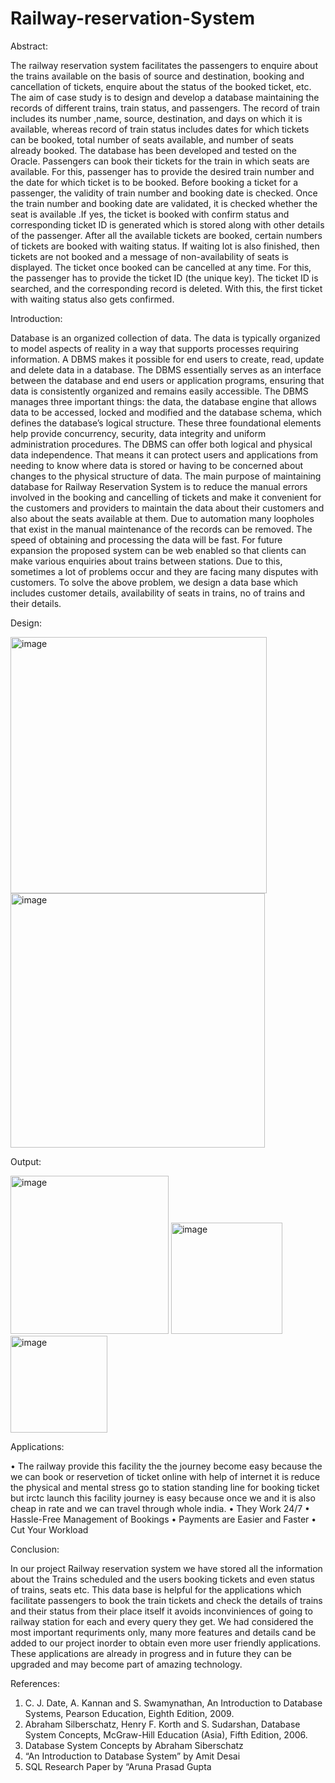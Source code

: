 # Railway-reservation-System

Abstract:

The railway reservation system facilitates the passengers to enquire about the trains available on the basis of source and destination, booking and cancellation of tickets, enquire about the status of the booked ticket, etc. The aim of case study is to design and develop a database maintaining the records of different trains, train status, and passengers. The record of train includes its number ,name, source, destination, and days on which it is available, whereas record of train status includes dates for which tickets can be booked, total number of seats available, and number of seats already booked. The database has been developed and tested on the Oracle. Passengers can book their tickets for the train in which seats are available. For this, passenger has to provide the desired train number and the date for which ticket is to be booked. Before booking a ticket for a passenger, the validity of train number and booking date is checked. Once the train number and booking date are validated, it is checked whether the seat is available .If yes, the ticket is booked with confirm status and corresponding ticket ID is generated which is stored along with other details of the passenger. After all the available tickets are booked, certain numbers of tickets are booked with waiting status. If waiting lot is also finished, then tickets are not booked and a message of non-availability of seats is displayed. The ticket once booked can be cancelled at any time. For this, the passenger has to provide the ticket ID (the unique key). The ticket ID is searched, and the corresponding record is deleted. With this, the first ticket with waiting status also gets confirmed.

Introduction:

Database is an organized collection of data. The data is typically organized to model aspects of reality in a way that supports processes requiring information. A DBMS makes it possible for end users to create, read, update and delete data in a database. The DBMS essentially serves as an interface between the database and end users or application programs, ensuring that data is consistently organized and remains easily accessible. The DBMS manages three important things: the data, the database engine that allows data to be accessed, locked and modified and the database schema, which defines the database’s logical structure. These three foundational elements help provide concurrency, security, data integrity and uniform administration procedures. The DBMS can offer both logical and physical data independence. That means it can protect users and applications from needing to know where data is stored or having to be concerned about changes to the physical structure of data. The main purpose of maintaining database for Railway Reservation System is to reduce the manual errors involved in the booking and cancelling of tickets and make it convenient for the customers and providers to maintain the data about their customers and also about the seats available at them. Due to automation many loopholes that exist in the manual maintenance of the records can be removed. The speed of obtaining and processing the data will be fast. For future expansion the proposed system can be web enabled so that clients can 
make various enquiries about trains between stations. Due to this, sometimes a lot of problems occur and they are facing many disputes with customers. To solve the above problem, we design a data base which includes customer details, availability of seats in trains, no of trains and their details.

Design:

<img width="410" alt="image" src="https://github.com/rucha1999/Railway-reservation-System/assets/76157534/a931aa0b-e665-48a2-8ec4-4c093ad3a7e0">


<img width="407" alt="image" src="https://github.com/rucha1999/Railway-reservation-System/assets/76157534/8b8353fd-f9f2-4458-bcc0-8ef41b3b6657">

Output:

<img width="253" alt="image" src="https://github.com/rucha1999/Railway-reservation-System/assets/76157534/c08b18b7-26d9-47bf-b496-91ffc48e7b8f">


<img width="178" alt="image" src="https://github.com/rucha1999/Railway-reservation-System/assets/76157534/71ad4df6-e7d3-4a3c-8c08-f0c04d647ea1">


<img width="155" alt="image" src="https://github.com/rucha1999/Railway-reservation-System/assets/76157534/db1e277a-e79e-49a9-be79-d5ffa9430e58">

Applications:

• The railway provide this facility the the journey become easy because the we can book or reservetion of ticket online with help of internet it is reduce the physical and mental stress go to station standing line for booking ticket but irctc launch this facility journey is easy because once we and it is also cheap in rate and we can travel through whole india.
• They Work 24/7
• Hassle-Free Management of Bookings
• Payments are Easier and Faster
• Cut Your Workload

Conclusion:

In our project Railway reservation system we have stored all the information about the Trains scheduled and the users booking tickets and even status of trains, seats etc. This data base is helpful for the applications which facilitate passengers to book the train tickets and check the details of trains and their status from their place itself it avoids inconviniences of going to railway station for each and every query they get. We had considered the most important requriments only, many more features and details cand be added to our project inorder to obtain even more user friendly applications. These applications are already in progress and in future they can be upgraded and may become part of amazing technology.

References:

1. C. J. Date, A. Kannan and S. Swamynathan, An Introduction to Database Systems, Pearson Education, Eighth Edition, 2009.
2. Abraham Silberschatz, Henry F. Korth and S. Sudarshan, Database System Concepts, McGraw-Hill Education (Asia), Fifth Edition, 2006.
3. Database System Concepts by Abraham Siberschatz
4. “An Introduction to Database System” by Amit Desai
5. SQL Research Paper by “Aruna Prasad Gupta

